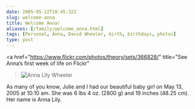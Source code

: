```yaml
--- 
date: 2005-05-22T18:45:32Z
slug: welcome-anna
title: Welcome Anna!
aliases: [/family/welcome_anna.html]
tags: [Personal, Anna, David Wheeler, birth, birthdays, photos]
type: post
---
```


<a href="https://www.flickr.com/photos/theory/sets/366828/"
  title="See Anna’s first week of life on Flickr"
><img src="https://farm1.staticflickr.com/14/15190646_0fa044eda0_o.jpg"
      alt="Anna Lily Wheeler"
  />
</a>

As many of you know, Julie and I had our beautiful baby girl on May 13, 2005 at
10:10 am. She was 6 lbs 4 oz. (2800 g) and 19 inches (48.25 cm). Her name is
Anna Lily.
